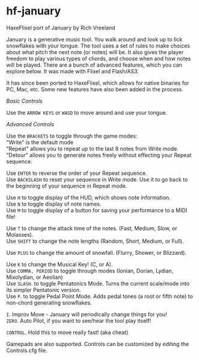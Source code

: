# hf-january
HaxeFlixel port of January by Rich Vreeland

January is a generative music tool. You walk around and look up to lick snowflakes with your tongue. The tool uses a set of rules to make choices about what pitch the next note (or notes) will be. It also gives the player freedom to play various types of chords, and choose when and how notes will be played. There are a bunch of advanced features, which you can explore below. It was made with Flixel and Flash/AS3.

It has since been ported to HaxeFlixel, which allows for native binaries for PC, Mac, etc. Some new features have also been added in the process.

*Basic Controls*

Use the `ARROW KEYS` or `WASD` to move around and use your tongue.

*Advanced Controls*

Use the `BRACKETS` to toggle through the game modes:<br>
"Write" is the default mode<br>
"Repeat" allows you to repeat up to the last 8 notes from Write mode.<br>
"Detour" allows you to generate notes freely without effecting your Repeat sequence.

Use `ENTER` to reverse the order of your Repeat sequence.<br>
Use `BACKSLASH` to reset your sequence in Write mode. Use it to go back to the beginning of your sequence in Repeat mode.

Use `H` to toggle display of the HUD, which shows note information.<br>
Use `N` to toggle display of note names.<br>
Use `M` to toggle display of a button for saving your performance to a MIDI file!

Use `T` to change the attack time of the notes. (Fast, Medium, Slow, or Molasses).<br>
Use `SHIFT` to change the note lengths (Random, Short, Medium, or Full).

Use `PLUS` to change the amount of snowfall. (Flurry, Shower, or Blizzard).

Use `K` to change the Musical Key! (C, or A).<br>
Use `COMMA, PERIOD` to toggle through modes (Ionian, Dorian, Lydian, Mixolydian, or Aeolian)<br>
Use `SLASH`. to toggle Pentatonics Mode. Turns the current scale/mode into its simpler Pentatonic version.<br>
Use `P`. to toggle Pedal Point Mode. Adds pedal tones (a root or fifth note) to non-chord generating snowflakes.

`I`. Improv Move - January will periodically change things for you!<br>
`ZERO`. Auto Pilot, if you want to see/hear the tool play itself!<br>

`CONTROL`. Hold this to move really fast! (aka cheat)

Gamepads are also supported. Controls can be customized by editing the Controls.cfg file.
